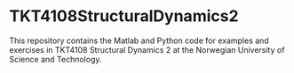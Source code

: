 # TKT4108StructuralDynamics2
This repository contains the Matlab and Python code for examples and exercises in TKT4108 Structural Dynamics 2 at the Norwegian University of Science and Technology.

